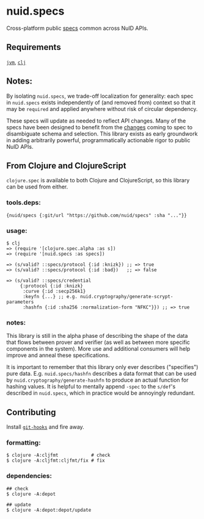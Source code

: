 # nuid.specs

Cross-platform public [specs](https://clojure.org/about/spec) common across NuID APIs.

## Requirements

[`jvm`](https://www.java.com/en/download/), [`clj`](https://clojure.org/guides/getting_started)

## Notes:

By isolating `nuid.specs`, we trade-off localization for generality: each spec in `nuid.specs` exists independently of (and removed from) context so that it may be `required` and applied anywhere without risk of circular dependency.

These specs will update as needed to reflect API changes. Many of the specs have been designed to benefit from the [changes](https://github.com/clojure/spec-alpha2) coming to spec to disambiguate schema and selection. This library exists as early groundwork in adding arbitrarily powerful, programmatically actionable rigor to public NuID APIs.

## From Clojure and ClojureScript

`clojure.spec` is available to both Clojure and ClojureScript, so this library can be used from either.

### tools.deps:

`{nuid/specs {:git/url "https://github.com/nuid/specs" :sha "..."}}`

### usage:

```
$ clj
=> (require '[clojure.spec.alpha :as s])
=> (require '[nuid.specs :as specs])

=> (s/valid? ::specs/protocol {:id :knizk}) ;; => true
=> (s/valid? ::specs/protocol {:id :bad})   ;; => false

=> (s/valid? ::specs/credential
     {:protocol {:id :knizk}
      :curve {:id :secp256k1}
      :keyfn {...} ;; e.g. nuid.cryptography/generate-scrypt-parameters
      :hashfn {:id :sha256 :normalization-form "NFKC"}}) ;; => true
```

### notes:

This library is still in the alpha phase of describing the shape of the data that flows between prover and verifier (as well as between more specific components in the system). More use and additional consumers will help improve and anneal these specifications.

It is important to remember that this library only ever describes ("specifies") pure data. E.g. `nuid.specs/hashfn` describes a data format that can be used by `nuid.cryptography/generate-hashfn` to produce an actual function for hashing values. It is helpful to mentally append `-spec` to the `s/def`'s described in `nuid.specs`, which in practice would be annoyingly redundant.

## Contributing

Install [`git-hooks`](https://github.com/icefox/git-hooks) and fire away.

### formatting:

```
$ clojure -A:cljfmt            # check
$ clojure -A:cljfmt:cljfmt/fix # fix
```

### dependencies:

```
## check
$ clojure -A:depot

## update
$ clojure -A:depot:depot/update
```
